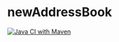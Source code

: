 # newAddressBook

[![Java CI with Maven](https://github.com/mutazaldisi/newAddressBook/actions/workflows/maven.yml/badge.svg)](https://github.com/mutazaldisi/newAddressBook/actions/workflows/maven.yml)
